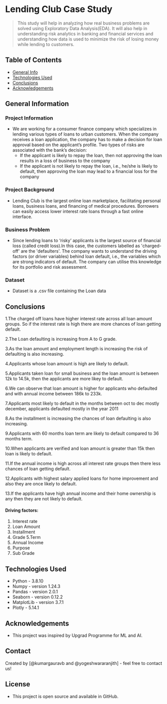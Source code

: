 # Lending Club Case Study
> This study will help in analyzing how real business problems are solved using Exploratory Data Analysis(EDA). It will also help in understanding risk analytics in banking and financial services and understanding how data is used to minimize the risk of losing money while lending to customers.


## Table of Contents
* [General Info](#general-information)
* [Technologies Used](#technologies-used)
* [Conclusions](#conclusions)
* [Acknowledgements](#acknowledgements)

<!-- You can include any other section that is pertinent to your problem -->

## General Information
### Project Information
- We are working for a consumer finance company which specializes in lending various types of loans to urban customers. When the company receives a loan application, the company has to make a decision for loan approval based on the applicant’s profile. Two types of risks are associated with the bank’s decision:
   - If the applicant is likely to repay the loan, then not approving the loan results in a loss of business to the company
   - If the applicant is not likely to repay the loan, i.e., he/she is likely to default, then approving the loan may lead to a financial loss for the company
 
### Project Background
- Lending Club is the largest online loan marketplace, facilitating personal loans, business loans, and financing of medical procedures. Borrowers can easily access lower interest rate loans through a fast online interface. 
### Business Problem
- Since lending loans to ‘risky’ applicants is the largest source of financial loss (called credit loss).In this case, the customers labelled as 'charged-off' are the 'defaulters'. The company wants to understand the driving factors (or driver variables) behind loan default, i.e., the variables which are strong indicators of default.  The company can utilise this knowledge for its portfolio and risk assessment.
### Dataset
- Dataset is a .csv file containing the Loan data

<!-- You don't have to answer all the questions - just the ones relevant to your project. -->

## Conclusions
1.The charged off loans have higher interest rate across all loan amount groups. So if the interest rate is high there are more chances of loan getting default.

2.The Loan defaulting is increasing from A to G grade.

3.As the loan amount and employment length is increasing the risk of defaulting is also increasing.

4.Applicants whose loan amount is high are likely to default.

5.Applicants taken loan for small business and the loan amount is between 12k to 14.5k, then the applicants are more likey to default.

6.We can observe that loan amount is higher for applicants who defaulted and with annual income between 186k to 233k.

7.Applicants most likely to default in the months between oct to dec mostly december, applicants defaulted mostly in the year 2011

8.As the installment is increasing the chances of loan defaulting is also increasing.

9.Applicants with 60 months loan term are likely to default compared to 36 months term.

10.When applicants are verified and loan amount is greater than 15k then loan is likely to default.

11.If the annual income is high across all interest rate groups then there less chances of loan getting default.

12.Applicants with highest salary applied loans for home improvement and also they are once likely to default.

13.If the applicants have high annual income and their home ownership is any then they are not likely to default.

#### Driving factors:
1. Interest rate
2. Loan Amount
3. Installment
4. Grade
5.Term
6. Annual Income
7. Purpose
8. Sub Grade

<!-- You don't have to answer all the questions - just the ones relevant to your project. -->


## Technologies Used
- Python - 3.8.10
- Numpy - version 1.24.3
- Pandas - version 2.0.1
- Seaborn - version 0.12.2
- MatplotLib - version 3.7.1
- Plotly - 5.14.1

<!-- As the libraries versions keep on changing, it is recommended to mention the version of library used in this project -->

## Acknowledgements
- This project was inspired by Upgrad Programme for ML and AI.


## Contact
Created by [@kumargauravb and @yogeshwararanjith] - feel free to contact us!


<!-- Optional -->
## License
- This project is open source and available in GitHub.

<!-- You don't have to include all sections - just the one's relevant to your project -->
